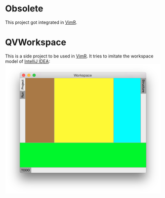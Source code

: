 Obsolete
========

This project got integrated in [VimR](https://github.com/qvacua/vimr).

QVWorkspace
===========

This is a side project to be used in [VimR](https://github.com/qvacua/vimr). It tries to imitate the workspace model of [IntelliJ IDEA](http://jetbrains.com/idea):  
![current shot](Meta/shot-2015-01-12.png)

